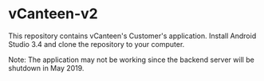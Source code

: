 # vCanteen-v2
This repository contains vCanteen's Customer's application.
Install Android Studio 3.4 and clone the repository to your computer.

Note: The application may not be working since the backend server will be shutdown in May 2019.
